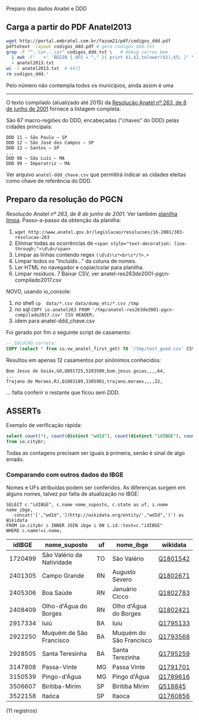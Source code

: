 Preparo dos dados Anatel e DDD

## Carga a partir do PDF Anatel2013

```sh
wget http://portal.embratel.com.br/fazum21/pdf/codigos_ddd.pdf
pdftotext -layout codigos_ddd.pdf # gera codigos_ddd.txt
grep -P "^..\s+...\s+" codigos_ddd.txt \   # debug correu bem
  | awk -F'   +' 'BEGIN { OFS = "," }{ print $1,$2,tolower($3),$5; }' \
  > anatel2013.txt
wc -l anatel2013.txt  # 4471
rm codigos_ddd.*
```
Pelo número não contempla todos os municípios, ainda assim é uma

------

O texto compilado (atualizado até 2015) da [Resolução Anatel nº 263, de 8 de junho de 2001](http://www.anatel.gov.br/legislacao/resolucoes/16-2001/383-resolucao-263) fornece a listagem completa.

São 67 macro-regiões do DDD, encabeçadas ("chaves" do DDD) pelas cidades principais:
```
DDD 11 – São Paulo – SP
DDD 12 – São José dos Campos – SP
DDD 13 – Santos – SP
...
DDD 98 – São Luís – MA
DDD 99 – Imperatriz – MA
```
Ver arquivo `anatel-ddd_chave.csv` que permitirá indicar as cidades eleitas como chave de referência do DDD.

## Preparo da resolução do PGCN
*Resolução Anatel nº 263, de 8 de junho de 2001*.  Ver também [planilha limpa](https://docs.google.com/spreadsheets/d/1C6Z9UsGID_9ITFytud5rwQRelRIXHmZmAn5Zia-kdF8/edit?usp=sharing). Passo-a-passo da obtenção da planilha:

1. `wget http://www.anatel.gov.br/legislacao/resolucoes/16-2001/383-resolucao-263`
2. Elininar todas as ocorrências de `<span style="text-decoration: line-through;">\d\d</span>`
3. Limpar as linhas contendo regex `(\d\d)\s*<br\s*/?>.+`
4. Limpar todos os "Incluído..." da coluna de nomes.
5. Ler HTML no navegador e copiar/colar para planilha.
6. Limpar resíduos.
7 Baixar CSV, ver anatel-res263de2001-pgcn-compilado2017.csv


NOVO, usando io_console:
1. no shell `cp  data/*.csv data/dump_etc/*.csv /tmp`
2. no sql `COPY io.anatel263 FROM '/tmp/anatel-res263de2001-pgcn-compilado2017.csv' CSV HEADER;`
3. idem para anatel-ddd_chave.csv

Foi gerado por fim o seguinte script de casamento:
```sql
-- SOLUCAO correta:
COPY (select * from io.vw_anatel_first_get) TO '/tmp/test_good.csv' CSV HEADER;
```
Resultou em apenas 12 casamentos por sinônimos conhecidos:

```
Bom Jesus de Goiás,GO,Q891725,5203500,bom.jesus.goias,,,,64,
...
Trajano de Moraes,RJ,Q1803189,3305901,trajano.moraes,,,,22,
```
... falta conferir o restante que ficou sem DDD.

## ASSERTs
Exemplo de verificação rápida:
```sql
select count(*), count(distinct "wdId"), count(distinct "idIBGE"), count(distinct state||"lexLabel")
from io.citybr;
```

Todas as contagens precisam ser iguais à primeira, senão é sinal de algo errado.

### Comparando com outros dados do IBGE
Nomes e UFs atribuidas podem ser conferidos. As diferenças surgem em alguns nomes, talvez por falta de atualização no IBGE:

```
SELECT c."idIBGE", c.name nome_suposto, c.state as uf, i.nome nome_ibge,
   concat('[',"wdId",'](http://wikidata.org/entity/',"wdId",')') as Wikidata
FROM io.citybr c INNER JOIN ibge i ON i.id::text=c."idIBGE"
WHERE c.name!=i.nome;
```

 idIBGE  |       nome_suposto        | uf |        nome_ibge        |                    wikidata                     
---------|---------------------------|----|-------------------------|-------------------------------------------------
 1720499 | São Valério da Natividade | TO | São Valério             | [Q1801542](http://wikidata.org/entity/Q1801542)
 2401305 | Campo Grande              | RN | Augusto Severo          | [Q1802671](http://wikidata.org/entity/Q1802671)
 2405306 | Boa Saúde                 | RN | Januário Cicco          | [Q1802783](http://wikidata.org/entity/Q1802783)
 2408409 | Olho-d'Água do Borges     | RN | Olho d'Água do Borges   | [Q1802421](http://wikidata.org/entity/Q1802421)
 2917334 | Iuiú                      | BA | Iuiu                    | [Q1795133](http://wikidata.org/entity/Q1795133)
 2922250 | Muquém de São Francisco   | BA | Muquém do São Francisco | [Q1793568](http://wikidata.org/entity/Q1793568)
 2928505 | Santa Teresinha           | BA | Santa Terezinha         | [Q1795259](http://wikidata.org/entity/Q1795259)
 3147808 | Passa-Vinte               | MG | Passa Vinte             | [Q1791701](http://wikidata.org/entity/Q1791701)
 3150539 | Pingo-d'Água              | MG | Pingo d'Água            | [Q1789616](http://wikidata.org/entity/Q1789616)
 3506607 | Biritiba-Mirim            | SP | Biritiba Mirim          | [Q518845](http://wikidata.org/entity/Q518845)
 3522158 | Itaóca                    | SP | Itaoca                  | [Q1760856](http://wikidata.org/entity/Q1760856)

(11 registros)
